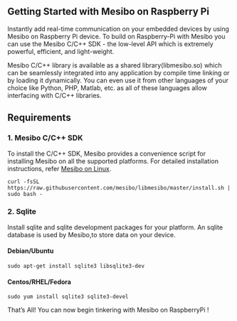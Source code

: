 ## Getting Started with Mesibo on Raspberry Pi
Instantly add real-time communication on your embedded devices by using Mesibo on Raspberry Pi device.
To build on Raspberry-Pi with Mesibo you can use the Mesibo C/C++ SDK - the low-level API which is extremely powerful, efficient, and light-weight.

Mesibo C/C++ library is available as a shared library(libmesibo.so) which can be seamlessly integrated into any application by compile time linking or by loading it dynamically. You can even use it from other languages of your choice like Python, PHP, Matlab, etc. as all of these languages allow interfacing with C/C++ libraries.

## Requirements

### 1. Mesibo C/C++ SDK 

To install the C/C++ SDK, Mesibo provides a convenience script for installing Mesibo on all the supported platforms.
For detailed installation instructions, refer [Mesibo on Linux](https://mesibo.com/documentation/install/linux/#install-using-the-convenience-script).

```
curl -fsSL https://raw.githubusercontent.com/mesibo/libmesibo/master/install.sh | sudo bash -

```
### 2. Sqlite 
Install sqlite and sqlite development packages for your platform. An sqlite database is used by Mesibo,to store data on your device.

#### Debian/Ubuntu
```
sudo apt-get install sqlite3 libsqlite3-dev
```
#### Centos/RHEL/Fedora
```
sudo yum install sqlite3 sqlite3-devel
```

That’s All!
You can now begin tinkering with Mesibo on RaspberryPi !









